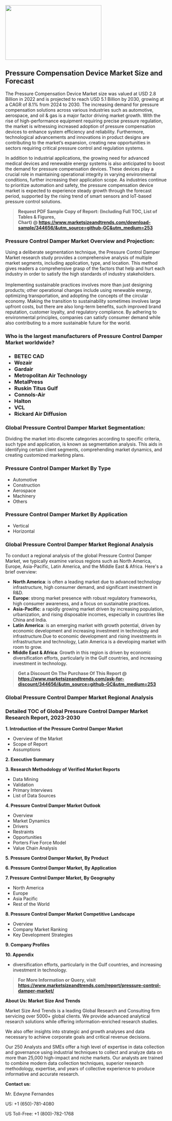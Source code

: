 <p><img class="alignnone size-medium wp-image-20088" src="https://ffe5etoiles.com/wp-content/uploads/2024/12/MST1-300x171.png" alt="" width="300" height="171" /></p><h2>Pressure Compensation Device Market Size and Forecast</h2><p>The Pressure Compensation Device Market size was valued at USD 2.8 Billion in 2022 and is projected to reach USD 5.1 Billion by 2030, growing at a CAGR of 8.1% from 2024 to 2030. The increasing demand for pressure compensation solutions across various industries such as automotive, aerospace, and oil & gas is a major factor driving market growth. With the rise of high-performance equipment requiring precise pressure regulation, the market is witnessing increased adoption of pressure compensation devices to enhance system efficiency and reliability. Furthermore, technological advancements and innovations in product designs are contributing to the market’s expansion, creating new opportunities in sectors requiring critical pressure control and regulation systems.</p><p>In addition to industrial applications, the growing need for advanced medical devices and renewable energy systems is also anticipated to boost the demand for pressure compensation devices. These devices play a crucial role in maintaining operational integrity in varying environmental conditions, further increasing their application scope. As industries continue to prioritize automation and safety, the pressure compensation device market is expected to experience steady growth through the forecast period, supported by the rising trend of smart sensors and IoT-based pressure control solutions.</p></p><blockquote id="" class=""><strong>Request PDF Sample Copy of Report: (Including Full TOC, List of Tables &amp; Figures, Chart)&nbsp;@&nbsp;<strong><a href="https://www.marketsizeandtrends.com/download-sample/344656/&utm_source=github-GC&utm_medium=253" target="_blank">https://www.marketsizeandtrends.com/download-sample/344656/&utm_source=github-GC&utm_medium=253</a></strong></strong></blockquote><h3 id="" class="">Pressure Control Damper Market&nbsp;Overview and Projection:</h3><p id="" class="">Using a deliberate segmentation technique, the Pressure Control Damper Market research study provides a comprehensive analysis of multiple market segments, including application, type, and location. This method gives readers a comprehensive grasp of the factors that help and hurt each industry in order to satisfy the high standards of industry stakeholders. <br /> <br />Implementing sustainable practices involves more than just designing products; other operational changes include using renewable energy, optimizing transportation, and adopting the concepts of the circular economy. Making the transition to sustainability sometimes involves large upfront costs, but there are also long-term benefits, such improved brand reputation, customer loyalty, and regulatory compliance. By adhering to environmental principles, companies can satisfy consumer demand while also contributing to a more sustainable future for the world.</p><h3 id="" class="">Who is the largest manufacturers of&nbsp;Pressure Control Damper Market worldwide?</h3><h3 class=""><p><ul><li>BETEC CAD </li><li> Wozair </li><li> Gardair </li><li> Metropolitan Air Technology </li><li> MetalPress </li><li> Ruskin Titus Gulf </li><li> Connols-Air </li><li> Halton </li><li> VCL </li><li> Rickard Air Diffusion</li></ul></p></h3><h3 id="" class="">Global&nbsp;Pressure Control Damper Market Segmentation:</h3><p id="" class="">Dividing the market into discrete categories according to specific criteria, such type and application, is known as segmentation analysis. This aids in identifying certain client segments, comprehending market dynamics, and creating customized marketing plans.</p><h3 id="" class="">Pressure Control Damper Market&nbsp;By Type</h3><p><p><ul><li>Automotive</li><li> Construction</li><li> Aerospace</li><li> Machinery</li><li> Others</p></li></ul></p></p><h3 id="" class="">Pressure Control Damper Market&nbsp;By Application</h3><p class=""><p><ul><li>Vertical</li><li> Horizontal</li></ul></p></p><h3 id="" class="">Global Pressure Control Damper Market Regional Analysis</h3><p id="" class="">To conduct a regional analysis of the global Pressure Control Damper Market, we typically examine various regions such as North America, Europe, Asia-Pacific, Latin America, and the Middle East &amp; Africa. Here's a brief overview:</p><ul><li><strong>North America</strong>: is often a leading market due to advanced technology infrastructure, high consumer demand, and significant investment in R&amp;D.</li><li><strong>Europe</strong>: strong market presence with robust regulatory frameworks, high consumer awareness, and a focus on sustainable practices.</li><li><strong>Asia-Pacific</strong>: a rapidly growing market driven by increasing population, urbanization, and rising disposable incomes, especially in countries like China and India.</li><li><strong>Latin America</strong>: is an emerging market with growth potential, driven by economic development and increasing investment in technology and infrastructure.Due to economic development and rising investments in infrastructure and technology, Latin America is a developing market with room to grow.</li><li><strong>Middle East &amp; Africa</strong>: Growth in this region is driven by economic diversification efforts, particularly in the Gulf countries, and increasing investment in technology.</li></ul><blockquote id="" class=""><strong>Get a Discount On The Purchase Of This Report @ <strong><a href="https://www.marketsizeandtrends.com/ask-for-discount/344656/&utm_source=github-GC&utm_medium=253" target="_blank">https://www.marketsizeandtrends.com/ask-for-discount/344656/&utm_source=github-GC&utm_medium=253</a></strong></strong></blockquote><h3 id="" class="">Global Pressure Control Damper Market Regional Analysis</h3><h3 id="" class="">Detailed TOC of Global Pressure Control Damper Market Research Report, 2023-2030</h3><p id="" class=""><strong>1. Introduction of the Pressure Control Damper Market</strong></p><ul><li>Overview of the Market</li><li>Scope of Report</li><li>Assumptions</li></ul><p id="" class=""><strong>2. Executive Summary</strong></p><p id="" class=""><strong>3. Research Methodology of Verified Market Reports</strong></p><ul><li>Data Mining</li><li>Validation</li><li>Primary Interviews</li><li>List of Data Sources</li></ul><p id="" class=""><strong>4. Pressure Control Damper Market Outlook</strong></p><ul><li>Overview</li><li>Market Dynamics</li><li>Drivers</li><li>Restraints</li><li>Opportunities</li><li>Porters Five Force Model</li><li>Value Chain Analysis</li></ul><p id="" class=""><strong>5. Pressure Control Damper Market, By Product</strong></p><p id="" class=""><strong>6. Pressure Control Damper Market, By Application</strong></p><p id="" class=""><strong>7. Pressure Control Damper Market, By Geography</strong></p><ul><li>North America</li><li>Europe</li><li>Asia Pacific</li><li>Rest of the World</li></ul><p id="" class=""><strong>8. Pressure Control Damper Market Competitive Landscape</strong></p><ul><li>Overview</li><li>Company Market Ranking</li><li>Key Development Strategies</li></ul><p id="" class=""><strong>9. Company Profiles</strong></p><p id="" class=""><strong>10. Appendix</strong></p><ul><li>diversification efforts, particularly in the Gulf countries, and increasing investment in technology.</li></ul><blockquote id="" class=""><strong>For More Information or Query, visit <strong><strong><a href="https://www.marketsizeandtrends.com/report/pressure-control-damper-market/" target="_blank">https://www.marketsizeandtrends.com/report/pressure-control-damper-market/</a></strong></strong></strong></blockquote><p id="" class=""><strong>About Us: Market Size And Trends</strong></p><p id="" class="">Market Size And Trends is a leading Global Research and Consulting firm servicing over 5000+ global clients. We provide advanced analytical research solutions while offering information-enriched research studies.</p><p id="" class="">We also offer insights into strategic and growth analyses and data necessary to achieve corporate goals and critical revenue decisions.</p><p id="" class="">Our 250 Analysts and SMEs offer a high level of expertise in data collection and governance using industrial techniques to collect and analyze data on more than 25,000 high-impact and niche markets. Our analysts are trained to combine modern data collection techniques, superior research methodology, expertise, and years of collective experience to produce informative and accurate research.</p><p id="" class=""><strong>Contact us:</strong></p><p id="" class="">Mr. Edwyne Fernandes</p><p id="" class="">US: +1 (650)-781-4080</p><p id="" class="">US Toll-Free: +1 (800)-782-1768</p>
